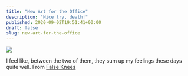 ```yaml
---
title: "New Art for the Office"
description: "Nice try, death!"
published: 2020-09-02T19:51:41+00:00
draft: false
slug: new-art-for-the-office
---
```


![](/assets/images/2020/img_3909.jpg)

I feel like, between the two of them, they sum up my feelings these days quite well. From [False Knees](https://falseknees.com/383.html)
